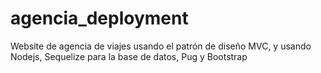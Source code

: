 # agencia_deployment
Website de agencia de viajes usando el patrón de diseño MVC, y usando Nodejs, Sequelize para la base de datos, Pug y Bootstrap
